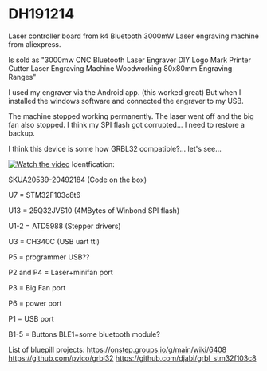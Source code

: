 # DH191214
Laser controller board from k4 Bluetooth 3000mW Laser engraving machine from aliexpress.

Is sold as "3000mw CNC Bluetooth Laser Engraver DIY Logo Mark Printer Cutter Laser Engraving Machine Woodworking 80x80mm Engraving Ranges"


I used my engraver via the Android app. (this worked great) But when I installed the windows software and connected the engraver to my USB. 

The machine stopped working permanently.
The laser went off and the big fan also stopped.
I think my SPI flash got corrupted... I need to restore a backup. 

I think this device is some how GRBL32 compatible?... let's see...

[![Watch the video](https://img.youtube.com/vi/J-UeIn8csfk/maxresdefault.jpg)](https://youtu.be/J-UeIn8csfk)
Identfication:

SKUA20539-20492184 (Code on the box)

U7 = STM32F103c8t6

U13 = 25Q32JVS10 (4MBytes of Winbond SPI flash)

U1-2 = ATD5988 (Stepper drivers)

U3 = CH340C (USB uart ttl)

P5 = programmer USB??

P2 and P4 = Laser+minifan port

P3 = Big Fan port

P6 = power port

P1 = USB port


B1-5 = Buttons
BLE1=some bluetooth module?


List of bluepill projects:
https://onstep.groups.io/g/main/wiki/6408
https://github.com/pvico/grbl32
https://github.com/djabi/grbl_stm32f103c8
